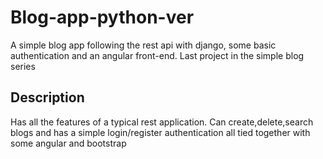 # Blog-app-python-ver

A simple blog app following the rest api with django, some basic authentication and an angular front-end.
Last project in the simple blog series


## Description

Has all the features of a typical rest application. Can create,delete,search blogs and has a simple login/register authentication all tied together with some angular and bootstrap
